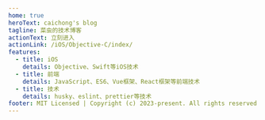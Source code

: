 ```yaml
---
home: true
heroText: caichong's blog
tagline: 菜虫的技术博客
actionText: 立刻进入
actionLink: /iOS/Objective-C/index/
features:
  - title: iOS
    details: Objective、Swift等iOS技术
  - title: 前端
    details: JavaScript、ES6、Vue框架、React框架等前端技术
  - title: 技术
    details: husky、eslint、prettier等技术
footer: MIT Licensed | Copyright (c) 2023-present. All rights reserved
---
```

